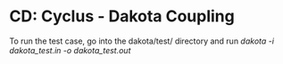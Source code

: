 # CD: Cyclus - Dakota Coupling
To run the test case, go into the dakota/test/ directory and run *dakota -i dakota_test.in -o dakota_test.out*
